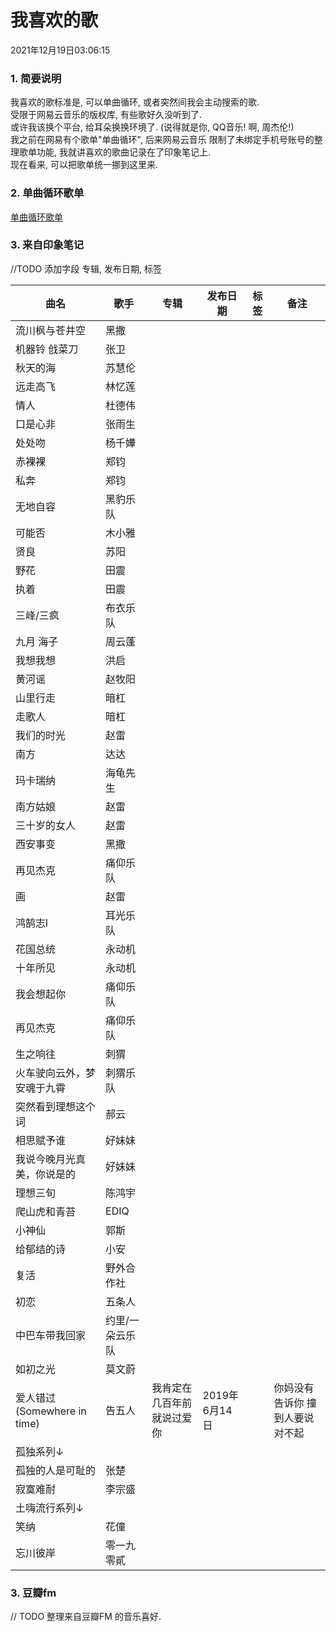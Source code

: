 # 我喜欢的歌

2021年12月19日03:06:15

### 1. 简要说明

我喜欢的歌标准是, 可以单曲循环, 或者突然间我会主动搜索的歌.  
受限于网易云音乐的版权库, 有些歌好久没听到了.  
或许我该换个平台, 给耳朵换换环境了. (说得就是你, QQ音乐! 啊, 周杰伦!)  
我之前在网易有个歌单"单曲循环", 后来网易云音乐 限制了未绑定手机号账号的整理歌单功能, 我就讲喜欢的歌曲记录在了印象笔记上.  
现在看来, 可以把歌单统一挪到这里来.

### 2. 单曲循环歌单

[单曲循环歌单](https://music.163.com/playlist?id=2157513336&userid=263410539)

### 3. 来自印象笔记

//TODO 添加字段 专辑, 发布日期, 标签

|曲名 | 歌手 | 专辑 | 发布日期 | 标签 | 备注 |
|----------|---------------|----------|---------------|----------|---------------|
|流川枫与苍井空 | 黑撒 | | | | |
|机器铃 戗菜刀 | 张卫 | | | | |
|秋天的海 | 苏慧伦 | | | | |
|远走高飞 | 林忆莲 | | | | |
|情人 | 杜德伟 | | | | |
|口是心非 | 张雨生 | | | | |
|处处吻 | 杨千嬅 | | | | |
|赤裸裸 | 郑钧 | | | | |
|私奔 | 郑钧 | | | | |
|无地自容 | 黑豹乐队 | | | | |
|可能否 | 木小雅 | | | | |
|贤良 | 苏阳 | | | | |
|野花 | 田震 | | | | |
|执着 | 田震 | | | | |
|三峰/三疯 | 布衣乐队 | | | | |
|九月 海子 | 周云蓬 | | | | |
|我想我想 | 洪启 | | | | |
|黄河谣 | 赵牧阳 | | | | |
|山里行走 | 暗杠 | | | | |
|走歌人 | 暗杠 | | | | |
|我们的时光 | 赵雷 | | | | |
|南方 | 达达 | | | | |
|玛卡瑞纳 | 海龟先生 | | | | |
|南方姑娘 | 赵雷 | | | | |
|三十岁的女人 | 赵雷 | | | | |
|西安事变 | 黑撒 | | | | |
|再见杰克 | 痛仰乐队 | | | | |
|画 | 赵雷 | | | | |
|鸿鹄志l | 耳光乐队 | | | | |
|花国总统 | 永动机 | | | | |
|十年所见 | 永动机 | | | | |
|我会想起你 | 痛仰乐队 | | | | |
|再见杰克 | 痛仰乐队 | | | | |
|生之响往 | 刺猬 | | | | |
|火车驶向云外，梦安魂于九霄 | 刺猬乐队 | | | | |
|突然看到理想这个词 | 郝云 | | | | |
|相思赋予谁 | 好妹妹 | | | | |
|我说今晚月光真美，你说是的 | 好妹妹 | | | | |
|理想三旬 | 陈鸿宇 | | | | |
|爬山虎和青苔 | EDIQ | | | | |
|小神仙 | 郭斯 | | | | |
|给郁结的诗 | 小安 | | | | |
|复活 | 野外合作社 | | | | |
|初恋 | 五条人 | | | | |
|中巴车带我回家 | 约里/一朵云乐队 | | | | |
|如初之光 | 莫文蔚 | | | | |
|爱人错过(Somewhere in time) | 告五人 | 我肯定在几百年前就说过爱你 | 2019年6月14日 |  | 你妈没有告诉你 撞到人要说对不起 |
|孤独系列↓ | | | | | |
|孤独的人是可耻的 | 张楚 | | | | |
|寂寞难耐 | 李宗盛 | | | | |
| 土嗨流行系列↓ | | | | | |
|笑纳 | 花僮 | | | | |
|忘川彼岸 | 零一九零貳 | | | | |

### 3. 豆瓣fm

// TODO 整理来自豆瓣FM 的音乐喜好.
